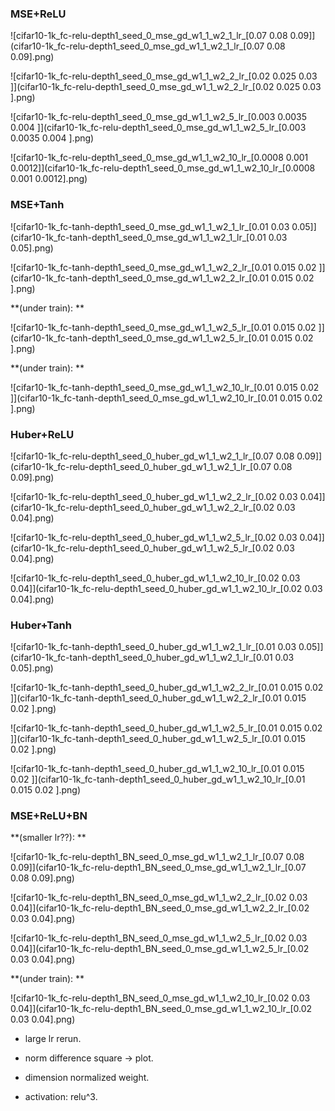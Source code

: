 ### MSE+ReLU

![cifar10-1k_fc-relu-depth1_seed_0_mse_gd_w1_1_w2_1_lr_[0.07 0.08 0.09]](cifar10-1k_fc-relu-depth1_seed_0_mse_gd_w1_1_w2_1_lr_[0.07 0.08 0.09].png)

![cifar10-1k_fc-relu-depth1_seed_0_mse_gd_w1_1_w2_2_lr_[0.02  0.025 0.03 ]](cifar10-1k_fc-relu-depth1_seed_0_mse_gd_w1_1_w2_2_lr_[0.02  0.025 0.03 ].png)

![cifar10-1k_fc-relu-depth1_seed_0_mse_gd_w1_1_w2_5_lr_[0.003  0.0035 0.004 ]](cifar10-1k_fc-relu-depth1_seed_0_mse_gd_w1_1_w2_5_lr_[0.003  0.0035 0.004 ].png)

![cifar10-1k_fc-relu-depth1_seed_0_mse_gd_w1_1_w2_10_lr_[0.0008 0.001  0.0012]](cifar10-1k_fc-relu-depth1_seed_0_mse_gd_w1_1_w2_10_lr_[0.0008 0.001  0.0012].png)

### MSE+Tanh

![cifar10-1k_fc-tanh-depth1_seed_0_mse_gd_w1_1_w2_1_lr_[0.01 0.03 0.05]](cifar10-1k_fc-tanh-depth1_seed_0_mse_gd_w1_1_w2_1_lr_[0.01 0.03 0.05].png)

![cifar10-1k_fc-tanh-depth1_seed_0_mse_gd_w1_1_w2_2_lr_[0.01  0.015 0.02 ]](cifar10-1k_fc-tanh-depth1_seed_0_mse_gd_w1_1_w2_2_lr_[0.01  0.015 0.02 ].png)

**(under train): **

![cifar10-1k_fc-tanh-depth1_seed_0_mse_gd_w1_1_w2_5_lr_[0.01  0.015 0.02 ]](cifar10-1k_fc-tanh-depth1_seed_0_mse_gd_w1_1_w2_5_lr_[0.01  0.015 0.02 ].png)

**(under train): **

![cifar10-1k_fc-tanh-depth1_seed_0_mse_gd_w1_1_w2_10_lr_[0.01  0.015 0.02 ]](cifar10-1k_fc-tanh-depth1_seed_0_mse_gd_w1_1_w2_10_lr_[0.01  0.015 0.02 ].png)

### Huber+ReLU

![cifar10-1k_fc-relu-depth1_seed_0_huber_gd_w1_1_w2_1_lr_[0.07 0.08 0.09]](cifar10-1k_fc-relu-depth1_seed_0_huber_gd_w1_1_w2_1_lr_[0.07 0.08 0.09].png)

![cifar10-1k_fc-relu-depth1_seed_0_huber_gd_w1_1_w2_2_lr_[0.02 0.03 0.04]](cifar10-1k_fc-relu-depth1_seed_0_huber_gd_w1_1_w2_2_lr_[0.02 0.03 0.04].png)

![cifar10-1k_fc-relu-depth1_seed_0_huber_gd_w1_1_w2_5_lr_[0.02 0.03 0.04]](cifar10-1k_fc-relu-depth1_seed_0_huber_gd_w1_1_w2_5_lr_[0.02 0.03 0.04].png)

![cifar10-1k_fc-relu-depth1_seed_0_huber_gd_w1_1_w2_10_lr_[0.02 0.03 0.04]](cifar10-1k_fc-relu-depth1_seed_0_huber_gd_w1_1_w2_10_lr_[0.02 0.03 0.04].png)

### Huber+Tanh

![cifar10-1k_fc-tanh-depth1_seed_0_huber_gd_w1_1_w2_1_lr_[0.01 0.03 0.05]](cifar10-1k_fc-tanh-depth1_seed_0_huber_gd_w1_1_w2_1_lr_[0.01 0.03 0.05].png)

![cifar10-1k_fc-tanh-depth1_seed_0_huber_gd_w1_1_w2_2_lr_[0.01  0.015 0.02 ]](cifar10-1k_fc-tanh-depth1_seed_0_huber_gd_w1_1_w2_2_lr_[0.01  0.015 0.02 ].png)

![cifar10-1k_fc-tanh-depth1_seed_0_huber_gd_w1_1_w2_5_lr_[0.01  0.015 0.02 ]](cifar10-1k_fc-tanh-depth1_seed_0_huber_gd_w1_1_w2_5_lr_[0.01  0.015 0.02 ].png)

![cifar10-1k_fc-tanh-depth1_seed_0_huber_gd_w1_1_w2_10_lr_[0.01  0.015 0.02 ]](cifar10-1k_fc-tanh-depth1_seed_0_huber_gd_w1_1_w2_10_lr_[0.01  0.015 0.02 ].png)

### MSE+ReLU+BN

**(smaller lr??): **

![cifar10-1k_fc-relu-depth1_BN_seed_0_mse_gd_w1_1_w2_1_lr_[0.07 0.08 0.09]](cifar10-1k_fc-relu-depth1_BN_seed_0_mse_gd_w1_1_w2_1_lr_[0.07 0.08 0.09].png)

![cifar10-1k_fc-relu-depth1_BN_seed_0_mse_gd_w1_1_w2_2_lr_[0.02 0.03 0.04]](cifar10-1k_fc-relu-depth1_BN_seed_0_mse_gd_w1_1_w2_2_lr_[0.02 0.03 0.04].png)

![cifar10-1k_fc-relu-depth1_BN_seed_0_mse_gd_w1_1_w2_5_lr_[0.02 0.03 0.04]](cifar10-1k_fc-relu-depth1_BN_seed_0_mse_gd_w1_1_w2_5_lr_[0.02 0.03 0.04].png)

**(under train): **

![cifar10-1k_fc-relu-depth1_BN_seed_0_mse_gd_w1_1_w2_10_lr_[0.02 0.03 0.04]](cifar10-1k_fc-relu-depth1_BN_seed_0_mse_gd_w1_1_w2_10_lr_[0.02 0.03 0.04].png)



- large lr rerun.

- norm difference square -> plot.
- dimension normalized weight.
- activation: relu^3.
